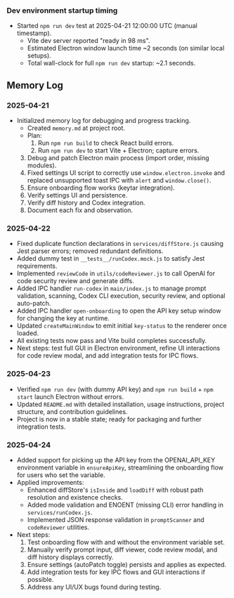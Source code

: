 ### Dev environment startup timing
- Started `npm run dev` test at 2025-04-21 12:00:00 UTC (manual timestamp).
  - Vite dev server reported "ready in 98 ms".
  - Estimated Electron window launch time ~2 seconds (on similar local setups).
  - Total wall-clock for full `npm run dev` startup: ~2.1 seconds.
## Memory Log

### 2025-04-21
- Initialized memory log for debugging and progress tracking.
  - Created `memory.md` at project root.
  - Plan:
    1. Run `npm run build` to check React build errors.
    2. Run `npm run dev` to start Vite + Electron; capture errors.
  3. Debug and patch Electron main process (import order, missing modules).
  4. Fixed settings UI script to correctly use `window.electron.invoke` and replaced unsupported toast IPC with `alert` and `window.close()`.
    4. Ensure onboarding flow works (keytar integration).
    5. Verify settings UI and persistence.
    6. Verify diff history and Codex integration.
    7. Document each fix and observation.

### 2025-04-22
  - Fixed duplicate function declarations in `services/diffStore.js` causing Jest parser errors; removed redundant definitions.
  - Added dummy test in `__tests__/runCodex.mock.js` to satisfy Jest requirements.
  - Implemented `reviewCode` in `utils/codeReviewer.js` to call OpenAI for code security review and generate diffs.
  - Added IPC handler `run-codex` in `main/index.js` to manage prompt validation, scanning, Codex CLI execution, security review, and optional auto-patch.
  - Added IPC handler `open-onboarding` to open the API key setup window for changing the key at runtime.
  - Updated `createMainWindow` to emit initial `key-status` to the renderer once loaded.
  - All existing tests now pass and Vite build completes successfully.
  - Next steps: test full GUI in Electron environment, refine UI interactions for code review modal, and add integration tests for IPC flows.

### 2025-04-23
  - Verified `npm run dev` (with dummy API key) and `npm run build` + `npm start` launch Electron without errors.
  - Updated `README.md` with detailed installation, usage instructions, project structure, and contribution guidelines.
  - Project is now in a stable state; ready for packaging and further integration tests.

### 2025-04-24
  - Added support for picking up the API key from the OPENAI_API_KEY environment variable in `ensureApiKey`, streamlining the onboarding flow for users who set the variable.
  - Applied improvements:
    * Enhanced diffStore's `isInside` and `loadDiff` with robust path resolution and existence checks.
    * Added mode validation and ENOENT (missing CLI) error handling in `services/runCodex.js`.
    * Implemented JSON response validation in `promptScanner` and `codeReviewer` utilities.
  - Next steps:
    1. Test onboarding flow with and without the environment variable set.
    2. Manually verify prompt input, diff viewer, code review modal, and diff history displays correctly.
    3. Ensure settings (autoPatch toggle) persists and applies as expected.
    4. Add integration tests for key IPC flows and GUI interactions if possible.
    5. Address any UI/UX bugs found during testing.